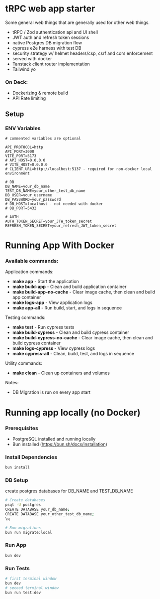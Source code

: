 # tRPC web app starter
Some general web things that are generally used for other web things.

- tRPC / Zod authentication api and UI shell
- JWT auth and refresh token sessions
- native Postgres DB migration flow
- cypress e2e harness with test DB
- security strategy w/ helmet headers/csp, csrf and cors enforcement     
- served with docker
- Tanstack client router implementation
- Tailwind yo 

### On Deck: 
- Dockerizing & remote build
- API Rate limiting


## Setup
### ENV Variables
```env 
# commented variables are optional

API_PROTOCOL=http
API_PORT=3000
VITE_PORT=5173
# API_HOST=0.0.0.0
# VITE_HOST=0.0.0.0
# CLIENT_URL=http://localhost:5137 - required for non-docker local environment

# DB
DB_NAME=your_db_name
TEST_DB_NAME=your_other_test_db_name
DB_USER=your_username
DB_PASSWORD=your_password
# DB_HOST=localhost - not needed with docker 
# DB_PORT=5432

# AUTH
AUTH_TOKEN_SECRET=your_JTW_token_secret
REFRESH_TOKEN_SECRET=your_refresh_JWT_token_secret
``` 


# Running App With Docker

### Available commands:
Application commands:
- **make app**                    - Start the application      
- **make build-app**              - Clean and build application container      
- **make build-app-no-cache**     - Clear image cache, then clean and build app container      
- **make logs-app**               - View application logs      
- **make app-all**                - Run build, start, and logs in sequence      

Testing commands:
- **make test**                   - Run cypress tests      
- **make build-cypress**          - Clean and build cypress container      
- **make build-cypress-no-cache** - Clear image cache, then clean and build cypress container      
- **make logs-cypress**           - View cypress logs      
- **make cypress-all**            - Clean, build, test, and logs in sequence      

Utility commands:
- **make clean**                  - Clean up containers and volumes

Notes: 
- DB Migration is run on every app start

# Running app locally (no Docker)
### Prerequisites
- PostgreSQL installed and running locally
- Bun installed (https://bun.sh/docs/installation)

### Install Dependencies
```bash 
bun install
```

### DB Setup 
create postgres databases for DB_NAME and TEST_DB_NAME

```bash
# Create databases
psql -U postgres
CREATE DATABASE your_db_name;
CREATE DATABASE your_other_test_db_name;
\q

# Run migrations
bun run migrate:local
```

### Run App
```bash
bun dev
``` 

### Run Tests
```bash
# first terminal window
bun dev
# secood terminal window
bun run test:dev
``` 
